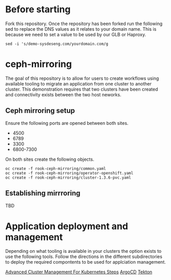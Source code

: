 # Before starting
Fork this repository. Once the repository has been forked run the following sed to replace the DNS values as it relates to your domain name. This is because we need to set a value to be used by our GLB or Haproxy.

```
sed -i 's/demo-sysdeseng.com/yourdomain.com/g
```


# ceph-mirroring
The goal of this repository is to allow for users to create workflows using available tooling to migrate an application from one cluster to another cluster. This demonstration requires that two clusters have been created and connectivity exists between the two host neworks.

## Ceph mirroring setup
Ensure the following ports are opened between both sites.
* 4500
* 6789
* 3300
* 6800-7300

On both sites create the following objects.
```
oc create -f rook-ceph-mirroring/common.yaml
oc create -f rook-ceph-mirroring/operator-openshift.yaml
oc create -f rook-ceph-mirroring/cluster-1.3.6-pvc.yaml
```

## Establishing mirrroring
TBD


# Application deployment and management
Depending on what tooling is available in your clusters the option exists to use the following tools. Follow the directions in the different subdirectories to deploy the required compontents to be used for applciation management.

[Advanced Cluster Management For Kubernetes Steps](./acm-application-configuration)
[ArgoCD](./argo-applications)
[Tekton](./tekton)

## 

